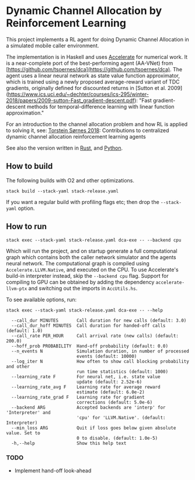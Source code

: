 # Dynamic Channel Allocation by Reinforcement Learning
This project implements a RL agent for doing Dynamic Channel Allocation in a 
simulated mobile caller environment.

The implementation is in Haskell and uses
[Accelerate](https://github.com/AccelerateHS/accelerate/) for numerical work. It
is a near-complete port of the best-performing agent (AA-VNet) from
[https://github.com/tsoernes/dca](https://github.com/tsoernes/dca). The agent
uses a linear neural network as state value function approximator, which is
trained using a newly proposed average-reward variant of TDC gradients,
originally defined for discounted returns in
[Sutton et al. 2009]
(https://www.ics.uci.edu/~dechter/courses/ics-295/winter-2018/papers/2009-sutton-Fast_gradient-descent.pdf):
"Fast gradient-descent methods for temporal-difference learning with linear function approximation."

For an introduction to the channel allocation problem and how RL 
is applied to solving it, see:
[Torstein Sørnes 2018](
https://brage.bibsys.no/xmlui/bitstream/handle/11250/2562774/19523_FULLTEXT.pdf):
Contributions to centralized dynamic channel allocation reinforcement learning agents

See also the version written in [Rust](https://github.com/tsoernes/rustdca),
and [Python](https://github.com/tsoernes/dca).

## How to build 
The following builds with O2 and other optimizations.
```
stack build --stack-yaml stack-release.yaml
```
If you want a regular build with profiling flags etc; then drop the `--stack-yaml` option.

## How to run
```
stack exec --stack-yaml stack-release.yaml dca-exe -- --backend cpu
```
Which will run the project, and on startup generate a full computational graph which 
contains both the caller network simulator and the agents neural network. 
The computational graph is compiled using `Accelerate.LLVM.Native`, and executed
on the CPU. To use Accelerate's build-in interpreter instead, skip the `--backend cpu` flag.
Support for compiling to GPU can be obtained by adding the dependency 
`accelerate-llvm-ptx` and switching out the imports in `AccUtils.hs`.

To see available options, run:
```
stack exec --stack-yaml stack-release.yaml dca-exe -- --help

  --call_dur MINUTES       Call duration for new calls (default: 3.0)
  --call_dur_hoff MINUTES  Call duration for handed-off calls (default: 1.0)
  --call_rate PER_HOUR     Call arrival rate (new calls) (default: 200.0)
  --hoff_prob PROBABILITY  Hand-off probability (default: 0.0)
  --n_events N             Simulation duration, in number of processed
                           events (default: 10000)
  --log_iter N             How often to show call blocking probability and other
                           run time statistics (default: 1000)
  --learning_rate F        For neural net, i.e. state value
                           update (default: 2.52e-6)
  --learning_rate_avg F    Learning rate for average reward
                           estimate (default: 6.0e-2)
  --learning_rate_grad F   Learning rate for gradient
                           corrections (default: 5.0e-6)
  --backend ARG            Accepted backends are 'interp' for 'Interpreter' and
                           'cpu' for 'LLVM.Native'. (default: Interpreter)
  --min_loss ARG           Quit if loss goes below given absolute value. Set to
                           0 to disable. (default: 1.0e-5)
  -h,--help                Show this help text
```

### TODO
- Implement hand-off look-ahead

